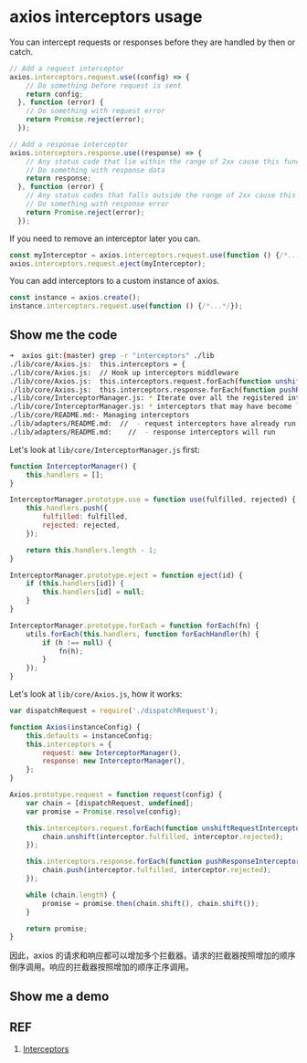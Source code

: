 # axios interceptors usage

You can intercept requests or responses before they are handled by then or catch.

```js
// Add a request interceptor
axios.interceptors.request.use((config) => {
    // Do something before request is sent
    return config;
  }, function (error) {
    // Do something with request error
    return Promise.reject(error);
  });

// Add a response interceptor
axios.interceptors.response.use((response) => {
    // Any status code that lie within the range of 2xx cause this function to trigger
    // Do something with response data
    return response;
  }, function (error) {
    // Any status codes that falls outside the range of 2xx cause this function to trigger
    // Do something with response error
    return Promise.reject(error);
  });
```

If you need to remove an interceptor later you can.

```js
const myInterceptor = axios.interceptors.request.use(function () {/*...*/});
axios.interceptors.request.eject(myInterceptor);
```

You can add interceptors to a custom instance of axios.

```js
const instance = axios.create();
instance.interceptors.request.use(function () {/*...*/});
```

## Show me the code

```sh
➜  axios git:(master) grep -r "interceptors" ./lib
./lib/core/Axios.js:  this.interceptors = {
./lib/core/Axios.js:  // Hook up interceptors middleware
./lib/core/Axios.js:  this.interceptors.request.forEach(function unshiftRequestInterceptors(interceptor) {
./lib/core/Axios.js:  this.interceptors.response.forEach(function pushResponseInterceptors(interceptor) {
./lib/core/InterceptorManager.js: * Iterate over all the registered interceptors
./lib/core/InterceptorManager.js: * interceptors that may have become `null` calling `eject`.
./lib/core/README.md:- Managing interceptors
./lib/adapters/README.md:  //  - request interceptors have already run
./lib/adapters/README.md:    //  - response interceptors will run
```

Let's look at `lib/core/InterceptorManager.js` first:

```js
function InterceptorManager() {
    this.handlers = [];
}

InterceptorManager.prototype.use = function use(fulfilled, rejected) {
    this.handlers.push({
        fulfilled: fulfilled,
        rejected: rejected,
    });

    return this.handlers.length - 1;
}

InterceptorManager.prototype.eject = function eject(id) {
    if (this.handlers[id]) {
        this.handlers[id] = null;
    }
}

InterceptorManager.prototype.forEach = function forEach(fn) {
    utils.forEach(this.handlers, function forEachHandler(h) {
        if (h !== null) {
            fn(h);
        }
    });
}
```

Let's look at `lib/core/Axios.js`, how it works:

```js
var dispatchRequest = require('./dispatchRequest');

function Axios(instanceConfig) {
    this.defaults = instanceConfig;
    this.interceptors = {
        request: new InterceptorManager(),
        response: new InterceptorManager(),
    };
}

Axios.prototype.request = function request(config) {
    var chain = [dispatchRequest, undefined];
    var promise = Promise.resolve(config);

    this.interceptors.request.forEach(function unshiftRequestInterceptors(interceptor) {
        chain.unshift(interceptor.fulfilled, interceptor.rejected);
    });

    this.interceptors.response.forEach(function pushResponseInterceptors(interceptor) {
        chain.push(interceptor.fulfilled, interceptor.rejected);
    });

    while (chain.length) {
        promise = promise.then(chain.shift(), chain.shift());
    }

    return promise;
}
```

因此，axios 的请求和响应都可以增加多个拦截器。请求的拦截器按照增加的顺序倒序调用。响应的拦截器按照增加的顺序正序调用。

## Show me a demo

## REF

1. [Interceptors](https://github.com/axios/axios#interceptors)

